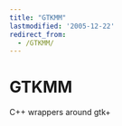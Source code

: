```yaml
---
title: "GTKMM"
lastmodified: '2005-12-22'
redirect_from:
  - /GTKMM/
---
```


GTKMM
=====

C++ wrappers around gtk+
